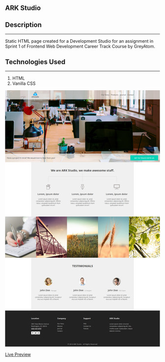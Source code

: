 ﻿## ARK Studio

## Description
---------------------
Static HTML page created for a Development Studio for an assignment in Sprint 1 of Frontend Web Development Career Track Course by GreyAtom.

## Technologies Used
--------------
1. HTML
2. Vanilla CSS

![](ark-studio.jpg)

[Live Preview](https://shubhambattoo.github.io/ark-studio/)

